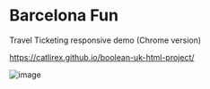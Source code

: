 # Barcelona Fun
Travel Ticketing responsive demo (Chrome version)

https://catlirex.github.io/boolean-uk-html-project/

![image](https://user-images.githubusercontent.com/81304846/131761360-2bc2bd21-b596-4ad6-8c64-3c7c4fdd78ec.png)
